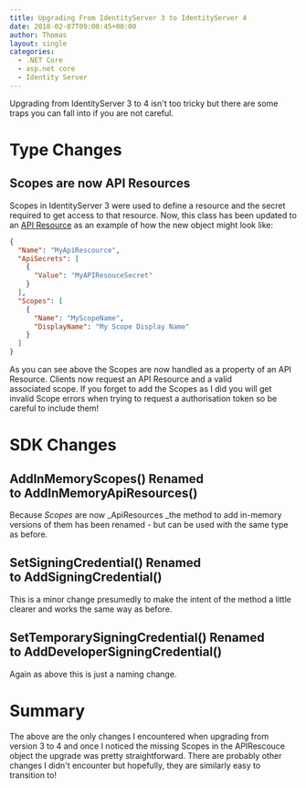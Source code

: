 ```yaml
---
title: Upgrading From IdentityServer 3 to IdentityServer 4
date: 2018-02-07T09:00:45+00:00
author: Thomas
layout: single
categories:
  - .NET Core
  - asp.net core
  - Identity Server
---
```

Upgrading from IdentityServer 3 to 4 isn't too tricky but there are some traps you can fall into if you are not careful.

# Type Changes

## Scopes are now API Resources

Scopes in IdentityServer 3 were used to define a resource and the secret required to get access to that resource. Now, this class has been updated to an [API Resource](http://docs.identityserver.io/en/release/reference/api_resource.html) as an example of how the new object might look like:

```json
{
  "Name": "MyApiRescource",
  "ApiSecrets": [
    {
      "Value": "MyAPIResouceSecret"
    }
  ],
  "Scopes": [
    {
      "Name": "MyScopeName",
      "DisplayName": "My Scope Display Name"
    }
  ]
}
```

As you can see above the Scopes are now handled as a property of an API Resource. Clients now request an API Resource and a valid associated scope. If you forget to add the Scopes as I did you will get invalid Scope errors when trying to request a authorisation token so be careful to include them!

# SDK Changes

## AddInMemoryScopes() Renamed to AddInMemoryApiResources()

Because _Scopes_ are now _ApiResources _the method to add in-memory versions of them has been renamed - but can be used with the same type as before.

## SetSigningCredential() Renamed to AddSigningCredential()

This is a minor change presumedly to make the intent of the method a little clearer and works the same way as before.

## SetTemporarySigningCredential() Renamed to AddDeveloperSigningCredential()

Again as above this is just a naming change.

# Summary

The above are the only changes I encountered when upgrading from version 3 to 4 and once I noticed the missing Scopes in the APIRescouce object the upgrade was pretty straightforward. There are probably other changes I didn't encounter but hopefully, they are similarly easy to transition to!